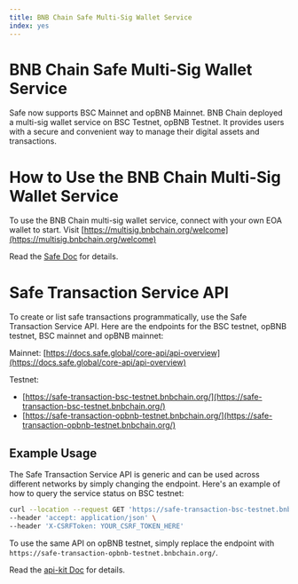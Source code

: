 ```yaml
---
title: BNB Chain Safe Multi-Sig Wallet Service
index: yes
---
```

# BNB Chain Safe Multi-Sig Wallet Service

Safe now supports BSC Mainnet and opBNB Mainnet. BNB Chain deployed a multi-sig wallet service on BSC Testnet, opBNB Testnet. It provides users with a secure and convenient way to manage their digital assets and transactions.

# How to Use the BNB Chain Multi-Sig Wallet Service

To use the BNB Chain multi-sig wallet service, connect with your own EOA wallet to start. Visit [https://multisig.bnbchain.org/welcome](https://multisig.bnbchain.org/welcome)

Read the [Safe Doc](https://docs.safe.global/getting-started/readme) for details.  

# Safe Transaction Service API
To create or list safe transactions programmatically, use the Safe Transaction Service API. Here are the endpoints for the BSC testnet, opBNB testnet, BSC mainnet and opBNB mainnet:

Mainnet: [https://docs.safe.global/core-api/api-overview](https://docs.safe.global/core-api/api-overview)

Testnet: 
- [https://safe-transaction-bsc-testnet.bnbchain.org/](https://safe-transaction-bsc-testnet.bnbchain.org/)
- [https://safe-transaction-opbnb-testnet.bnbchain.org/](https://safe-transaction-opbnb-testnet.bnbchain.org/)

## Example Usage

The Safe Transaction Service API is generic and can be used across different networks by simply changing the endpoint. Here's an example of how to query the service status on BSC testnet:

```bash
curl --location --request GET 'https://safe-transaction-bsc-testnet.bnbchain.org/api/v1/about/' \
--header 'accept: application/json' \
--header 'X-CSRFToken: YOUR_CSRF_TOKEN_HERE'
```

To use the same API on opBNB testnet, simply replace the endpoint with `https://safe-transaction-opbnb-testnet.bnbchain.org/`.

Read the [api-kit Doc](https://docs.safe.global/safe-core-aa-sdk/api-kit/reference) for details.
